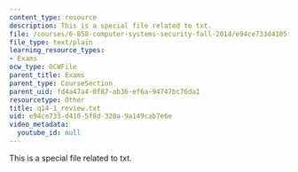 ```yaml
---
content_type: resource
description: This is a special file related to txt.
file: /courses/6-858-computer-systems-security-fall-2014/e94ce733d4105f8d320a9a149cab7e6e_q14-1_review.txt
file_type: text/plain
learning_resource_types:
- Exams
ocw_type: OCWFile
parent_title: Exams
parent_type: CourseSection
parent_uid: fd4a47a4-0f87-ab36-ef6a-94747bc76da1
resourcetype: Other
title: q14-1_review.txt
uid: e94ce733-d410-5f8d-320a-9a149cab7e6e
video_metadata:
  youtube_id: null
---
```

This is a special file related to txt.


